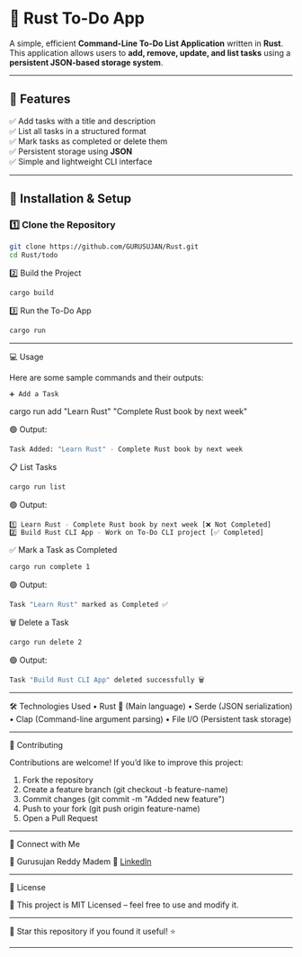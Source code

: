 
# 📝 Rust To-Do App  
A simple, efficient **Command-Line To-Do List Application** written in **Rust**. This application allows users to **add, remove, update, and list tasks** using a **persistent JSON-based storage system**.  

---

## 🚀 Features  
✅ Add tasks with a title and description  
✅ List all tasks in a structured format  
✅ Mark tasks as completed or delete them  
✅ Persistent storage using **JSON**  
✅ Simple and lightweight CLI interface  

---

## 📌 Installation & Setup  
### 1️⃣ Clone the Repository  
```bash
git clone https://github.com/GURUSUJAN/Rust.git
cd Rust/todo
```

2️⃣ Build the Project
```bash
cargo build
```

3️⃣ Run the To-Do App
```bash
cargo run
```

---


💻 Usage

Here are some sample commands and their outputs:
```bash
➕ Add a Task
```

cargo run add "Learn Rust" "Complete Rust book by next week"

🟢 Output:
```bash
Task Added: "Learn Rust" - Complete Rust book by next week
```

📋 List Tasks
```bash
cargo run list
```

🟢 Output:
```bash
1️⃣ Learn Rust - Complete Rust book by next week [❌ Not Completed]
2️⃣ Build Rust CLI App - Work on To-Do CLI project [✅ Completed]
```

✅ Mark a Task as Completed
```bash
cargo run complete 1
```

🟢 Output:
```bash
Task "Learn Rust" marked as Completed ✅
```

🗑 Delete a Task
```bash
cargo run delete 2
```

🟢 Output:
```bash
Task "Build Rust CLI App" deleted successfully 🗑
```

---

🛠 Technologies Used
	•	Rust 🦀 (Main language)
	•	Serde (JSON serialization)
	•	Clap (Command-line argument parsing)
	•	File I/O (Persistent task storage)

---

📌 Contributing

Contributions are welcome! If you’d like to improve this project:
1.	Fork the repository
2.	Create a feature branch (git checkout -b feature-name)
3.	Commit changes (git commit -m "Added new feature")
4.	Push to your fork (git push origin feature-name)
5.	Open a Pull Request

---

🔗 Connect with Me

👤 Gurusujan Reddy Madem
🔗 [LinkedIn](https://www.linkedin.com/in/gurusujan/)

---

📜 License

📄 This project is MIT Licensed – feel free to use and modify it.

---

🌟 Star this repository if you found it useful! ⭐

---
